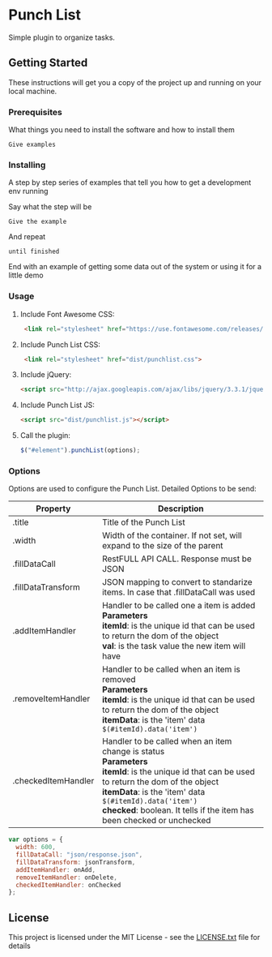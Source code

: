 # Punch List 

Simple plugin to organize tasks.

## Getting Started

These instructions will get you a copy of the project up and running on your local machine. 

### Prerequisites

What things you need to install the software and how to install them

```
Give examples
```

### Installing

A step by step series of examples that tell you how to get a development env running

Say what the step will be

```
Give the example
```

And repeat

```
until finished
```

End with an example of getting some data out of the system or using it for a little demo

### Usage

1. Include Font Awesome CSS:

	```html
	 <link rel="stylesheet" href="https://use.fontawesome.com/releases/v5.7.1/css/all.css">
	```

2. Include Punch List CSS:

	```html
	 <link rel="stylesheet" href="dist/punchlist.css">
	```


3. Include jQuery:

	```html
	<script src="http://ajax.googleapis.com/ajax/libs/jquery/3.3.1/jquery.min.js"></script>
	```
  
4. Include Punch List JS:

	```html
	<script src="dist/punchlist.js"></script>
	```

5. Call the plugin:

	```javascript
	$("#element").punchList(options);
	```
  
  ### Options
  
  Options are used to configure the Punch List.
  Detailed Options to be send:
  
| Property | Description |
| --- | --- |
| .title | Title of the Punch List |
| .width | Width of the container. If not set, will expand to the size of the parent |
|  .fillDataCall | RestFULL API CALL. Response must be JSON |
|  .fillDataTransform | JSON mapping to convert to standarize items. In case that .fillDataCall was used |
|  .addItemHandler | Handler to be called one a item is added <br> **Parameters** <br> **itemId**: is the unique id that can be used to return the dom of the object <br> **val**: is the task value the new item will have |
|  .removeItemHandler | Handler to be called when an item is removed <br> **Parameters** <br> **itemId**: is the unique id that can be used to return the dom of the object <br> **itemData**: is the 'item' data `$(#itemId).data('item')` |
|  .checkedItemHandler| Handler to be called when an item change is status <br> **Parameters** <br> **itemId**: is the unique id that can be used to return the dom of the object  <br> **itemData**: is the 'item' data `$(#itemId).data('item')` <br> **checked**: boolean. It tells if the item has been checked or unchecked |
  
```javascript
var options = {
  width: 600,
  fillDataCall: "json/response.json",
  fillDataTransform: jsonTransform,
  addItemHandler: onAdd,
  removeItemHandler: onDelete,
  checkedItemHandler: onChecked
};
```
  
## License

This project is licensed under the MIT License - see the [LICENSE.txt](LICENSE.txt) file for details
